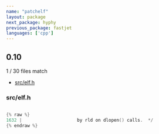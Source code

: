 ```yaml
---
name: "patchelf"
layout: package
next_package: hyphy
previous_package: fastjet
languages: ['cpp']
---
```

## 0.10
1 / 30 files match

 - [src/elf.h](#srcelfh)

### src/elf.h

```cpp

{% raw %}
1632 | 					   by rld on dlopen() calls.  */
{% endraw %}

```